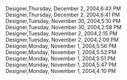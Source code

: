 ﻿Designer,Thursday, December 2, 2004,6:43 PM  Designer,Thursday, December 2, 2004,6:41 PM  Designer,Tuesday, November 30, 2004,5:10 PM  Designer,Tuesday, November 30, 2004,2:58 PM  Designer,Tuesday, November 2, 2004,2:15 PM  Designer,Tuesday, November 2, 2004,2:09 PM  Designer,Monday, November 1, 2004,5:56 PM  Designer,Monday, November 1, 2004,5:52 PM  Designer,Monday, November 1, 2004,5:51 PM  Designer,Monday, November 1, 2004,5:47 PM  Designer,Monday, November 1, 2004,4:10 PM